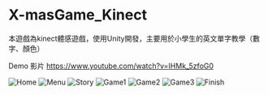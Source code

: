 X-masGame_Kinect
==============================
本遊戲為kinect體感遊戲，使用Unity開發，主要用於小學生的英文單字教學（數字、顏色）

Demo 影片
https://www.youtube.com/watch?v=IHMk_5zfoG0

![Home](https://cloud.githubusercontent.com/assets/6138689/8818767/0d23109e-3078-11e5-9180-2893644d1c9b.png)
![Menu](https://cloud.githubusercontent.com/assets/6138689/8818765/0d204a80-3078-11e5-90c2-e06b424a618a.png)
![Story](https://cloud.githubusercontent.com/assets/6138689/8818766/0d225b04-3078-11e5-8583-33f523f6a15f.png)
![Game1](https://cloud.githubusercontent.com/assets/6138689/8818768/0d232282-3078-11e5-8a3e-0d13961b58aa.png)
![Game2](https://cloud.githubusercontent.com/assets/6138689/8818815/7141093c-3078-11e5-8884-fe6a4a616834.png)
![Game3](https://cloud.githubusercontent.com/assets/6138689/8818777/1a34ef00-3078-11e5-96b0-8c87db178998.png)
![Finish](https://cloud.githubusercontent.com/assets/6138689/8818791/3041dd26-3078-11e5-82f8-bed9866d07f3.png)
